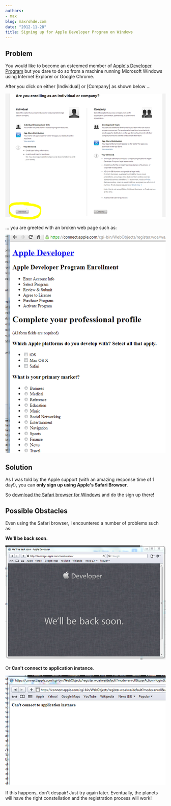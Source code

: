 ```yaml
---
authors:
- max
blog: maxrohde.com
date: "2012-11-28"
title: Signing up for Apple Developer Program on Windows
---
```


## Problem

You would like to become an esteemed member of [Apple's Developer Program](https://developer.apple.com/enroll/selectEnrollmentType.php?t=cm) but you dare to do so from a machine running Microsoft Windows using Internet Explorer or Google Chrome.

After you click on either \[Individual\] or \[Company\] as shown below …

![](images/112812_2117_signingupfo1.png)

… you are greeted with an broken web page such as:

![](images/112812_2117_signingupfo2.png)

## Solution

As I was told by the Apple support (with an amazing response time of 1 day!), you can **only sign up using Apple's Safari Browser**.

So [download the Safari browser for Windows](http://support.apple.com/kb/DL1531) and do the sign up there!

## Possible Obstacles

Even using the Safari browser, I encountered a number of problems such as:

**We'll be back soon.**

![](images/112812_2117_signingupfo3.png)

Or **Can't connect to application instance**.

![](images/112812_2117_signingupfo4.png)

If this happens, don't despair! Just try again later. Eventually, the planets will have the right constellation and the registration process will work!